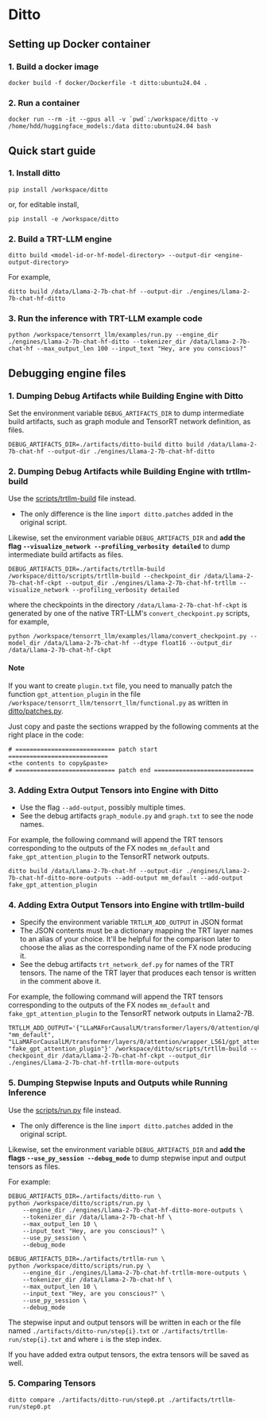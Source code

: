 # Ditto

## Setting up Docker container
### 1. Build a docker image
```
docker build -f docker/Dockerfile -t ditto:ubuntu24.04 .
```

### 2. Run a container
```
docker run --rm -it --gpus all -v `pwd`:/workspace/ditto -v /home/hdd/huggingface_models:/data ditto:ubuntu24.04 bash
```


## Quick start guide
### 1. Install ditto
```
pip install /workspace/ditto
```
or, for editable install,
```
pip install -e /workspace/ditto
```

### 2. Build a TRT-LLM engine
```
ditto build <model-id-or-hf-model-directory> --output-dir <engine-output-directory>
```
For example,
```
ditto build /data/Llama-2-7b-chat-hf --output-dir ./engines/Llama-2-7b-chat-hf-ditto
```

### 3. Run the inference with TRT-LLM example code
```
python /workspace/tensorrt_llm/examples/run.py --engine_dir ./engines/Llama-2-7b-chat-hf-ditto --tokenizer_dir /data/Llama-2-7b-chat-hf --max_output_len 100 --input_text "Hey, are you conscious?"
```


## Debugging engine files
### 1. Dumping Debug Artifacts while Building Engine with Ditto
Set the environment variable `DEBUG_ARTIFACTS_DIR` to dump intermediate build artifacts, such as graph module and TensorRT network definition, as files.
```
DEBUG_ARTIFACTS_DIR=./artifacts/ditto-build ditto build /data/Llama-2-7b-chat-hf --output-dir ./engines/Llama-2-7b-chat-hf-ditto
```

### 2. Dumping Debug Artifacts while Building Engine with trtllm-build
Use the [scripts/trtllm-build](scripts/trtllm-build) file instead.
* The only difference is the line `import ditto.patches` added in the original script.

Likewise, set the environment variable `DEBUG_ARTIFACTS_DIR` and **add the flag `--visualize_network --profiling_verbosity detailed`** to dump intermediate build artifacts as files.
```
DEBUG_ARTIFACTS_DIR=./artifacts/trtllm-build /workspace/ditto/scripts/trtllm-build --checkpoint_dir /data/Llama-2-7b-chat-hf-ckpt --output_dir ./engines/Llama-2-7b-chat-hf-trtllm --visualize_network --profiling_verbosity detailed
```
where the checkpoints in the directory `/data/Llama-2-7b-chat-hf-ckpt` is generated by one of the native TRT-LLM's `convert_checkpoint.py` scripts, for example,
```
python /workspace/tensorrt_llm/examples/llama/convert_checkpoint.py --model_dir /data/Llama-2-7b-chat-hf --dtype float16 --output_dir /data/Llama-2-7b-chat-hf-ckpt
```

#### Note
If you want to create `plugin.txt` file, you need to manually patch the function `gpt_attention_plugin` in the file `/workspace/tensorrt_llm/tensorrt_llm/functional.py` as written in [ditto/patches.py](src/ditto/patches.py).

Just copy and paste the sections wrapped by the following comments at the right place in the code:
```
# ============================ patch start ============================
<the contents to copy&paste>
# ============================ patch end ============================
```


### 3. Adding Extra Output Tensors into Engine with Ditto
* Use the flag `--add-output`, possibly multiple times.
* See the debug artifacts `graph_module.py` and `graph.txt` to see the node names.

For example, the following command will append the TRT tensors corresponding to the outputs of the FX nodes `mm_default` and `fake_gpt_attention_plugin` to the TensorRT network outputs.
```
ditto build /data/Llama-2-7b-chat-hf --output-dir ./engines/Llama-2-7b-chat-hf-ditto-more-outputs --add-output mm_default --add-output fake_gpt_attention_plugin
```


### 4. Adding Extra Output Tensors into Engine with trtllm-build
* Specify the environment variable `TRTLLM_ADD_OUTPUT` in JSON format
* The JSON contents must be a dictionary mapping the TRT layer names to an alias of your choice. It'll be helpful for the comparison later to choose the alias as the corresponding name of the FX node producing it.
* See the debug artifacts `trt_network_def.py` for names of the TRT tensors. The name of the TRT layer that produces each tensor is written in the comment above it.

For example, the following command will append the TRT tensors corresponding to the outputs of the FX nodes `mm_default` and `fake_gpt_attention_plugin` to the TensorRT network outputs in Llama2-7B.
```
TRTLLM_ADD_OUTPUT='{"LLaMAForCausalLM/transformer/layers/0/attention/qkv/multiply_collect_L272/multiply_and_lora_L246/matmul_L1048/cast_L855/CAST_0": "mm_default", "LLaMAForCausalLM/transformer/layers/0/attention/wrapper_L561/gpt_attention_L5154/PLUGIN_V2_GPTAttention_0": "fake_gpt_attention_plugin"}' /workspace/ditto/scripts/trtllm-build --checkpoint_dir /data/Llama-2-7b-chat-hf-ckpt --output_dir ./engines/Llama-2-7b-chat-hf-trtllm-more-outputs
```

### 5. Dumping Stepwise Inputs and Outputs while Running Inference
Use the [scripts/run.py](scripts/run.py) file instead.
* The only difference is the line `import ditto.patches` added in the original script.

Likewise, set the environment variable `DEBUG_ARTIFACTS_DIR` and **add the flags `--use_py_session --debug_mode`** to dump stepwise input and output tensors as files.

For example:
```
DEBUG_ARTIFACTS_DIR=./artifacts/ditto-run \
python /workspace/ditto/scripts/run.py \
    --engine_dir ./engines/Llama-2-7b-chat-hf-ditto-more-outputs \
    --tokenizer_dir /data/Llama-2-7b-chat-hf \
    --max_output_len 10 \
    --input_text "Hey, are you conscious?" \
    --use_py_session \
    --debug_mode

DEBUG_ARTIFACTS_DIR=./artifacts/trtllm-run \
python /workspace/ditto/scripts/run.py \
    --engine_dir ./engines/Llama-2-7b-chat-hf-trtllm-more-outputs \
    --tokenizer_dir /data/Llama-2-7b-chat-hf \
    --max_output_len 10 \
    --input_text "Hey, are you conscious?" \
    --use_py_session \
    --debug_mode
```

The stepwise input and output tensors will be written in each or the file named `./artifacts/ditto-run/step{i}.txt` or `./artifacts/trtllm-run/step{i}.txt` and  where `i` is the step index.

If you have added extra output tensors, the extra tensors will be saved as well.


### 5. Comparing Tensors
```
ditto compare ./artifacts/ditto-run/step0.pt ./artifacts/trtllm-run/step0.pt
```
